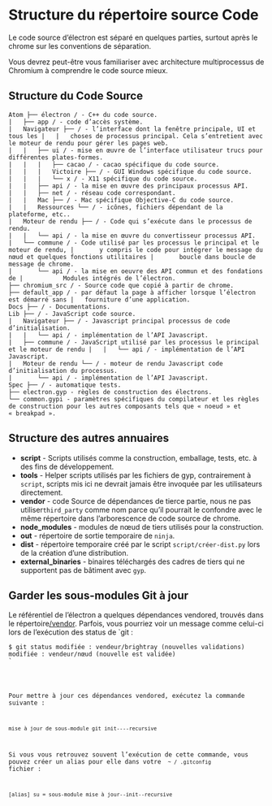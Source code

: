 # Structure du répertoire source Code

Le code source d’électron est séparé en quelques parties, surtout après le chrome sur les conventions de séparation.

Vous devrez peut-être vous familiariser avec architecture</a> multiprocessus de Chromium à comprendre le code source mieux.</p> 

## Structure du Code Source

    Atom ├── électron / - C++ du code source.
    |   ├── app / - code d’accès système.
    |   Navigateur ├── / - l’interface dont la fenêtre principale, UI et tous les |   |   choses de processus principal. Cela s’entretient avec le moteur de rendu pour gérer les pages web.
    |   |   ├── ui / - mise en œuvre de l’interface utilisateur trucs pour différentes plates-formes.
    |   |   |   ├── cacao / - cacao spécifique du code source.
    |   |   |   Victoire ├── / - GUI Windows spécifique du code source.
    |   |   |   └── x / - X11 spécifique du code source.
    |   |   ├── api / - la mise en œuvre des principaux processus API.
    |   |   ├── net / - réseau code correspondant.
    |   |   Mac ├── / - Mac spécifique Objective-C du code source.
    |   |   Ressources └── / - icônes, fichiers dépendant de la plateforme, etc..
    |   Moteur de rendu ├── / - Code qui s’exécute dans le processus de rendu.
    |   |   └── api / - la mise en œuvre du convertisseur processus API.
    |   └── commune / - Code utilisé par les processus le principal et le moteur de rendu, |       y compris le code pour intégrer le message du nœud et quelques fonctions utilitaires |       boucle dans boucle de message de chrome.
    |       └── api / - la mise en oeuvre des API commun et des fondations de |           Modules intégrés de l’électron.
    ├── chromium_src / - Source code que copié à partir de chrome.
    ├── default_app / - par défaut la page à afficher lorsque l’électron est démarré sans |   fourniture d’une application.
    Docs ├── / - Documentations.
    Lib ├── / - JavaScript code source.
    |   Navigateur ├── / - Javascript principal processus de code d’initialisation.
    |   |   └── api / - implémentation de l’API Javascript.
    |   ├── commune / - JavaScript utilisé par les processus le principal et le moteur de rendu |   |   └── api / - implémentation de l’API Javascript.
    |   Moteur de rendu └── / - moteur de rendu Javascript code d’initialisation du processus.
    |       └── api / - implémentation de l’API Javascript.
    Spec ├── / - automatique tests.
    ├── electron.gyp - règles de construction des électrons.
    └── common.gypi - paramètres spécifiques du compilateur et les règles de construction pour les autres composants tels que « noeud » et « breakpad ».
    

## Structure des autres annuaires

* **script** - Scripts utilisés comme la construction, emballage, tests, etc. à des fins de développement.
* **tools** - Helper scripts utilisés par les fichiers de gyp, contrairement à `script`, scripts mis ici ne devrait jamais être invoquée par les utilisateurs directement.
* **vendor** - code Source de dépendances de tierce partie, nous ne pas utiliser`third_party` comme nom parce qu’il pourrait le confondre avec le même répertoire dans l’arborescence de code source de chrome.
* **node_modules** - modules de nœud de tiers utilisés pour la construction.
* **out** - répertoire de sortie temporaire de `ninja`.
* **dist** - répertoire temporaire créé par le script `script/créer-dist.py` lors de la création d’une distribution.
* **external_binaries** - binaires téléchargés des cadres de tiers qui ne supportent pas de bâtiment avec `gyp`.

## Garder les sous-modules Git à jour

Le référentiel de l’électron a quelques dépendances vendored, trouvés dans le répertoire[/vendor](https://github.com/electron/electron/tree/master/vendor). Parfois, vous pourriez voir un message comme celui-ci lors de l’exécution des status</code> de `git :</p>

<pre><code class="sh">$ git status modifiée : vendeur/brightray (nouvelles validations) modifiée : vendeur/nœud (nouvelle est validée)
`</pre> 

Pour mettre à jour ces dépendances vendored, exécutez la commande suivante :

```sh
mise à jour de sous-module git init----recursive
```

Si vous vous retrouvez souvent l’exécution de cette commande, vous pouvez créer un alias pour elle dans votre ` ~ / .gitconfig` fichier :

    [alias] su = sous-module mise à jour--init--recursive